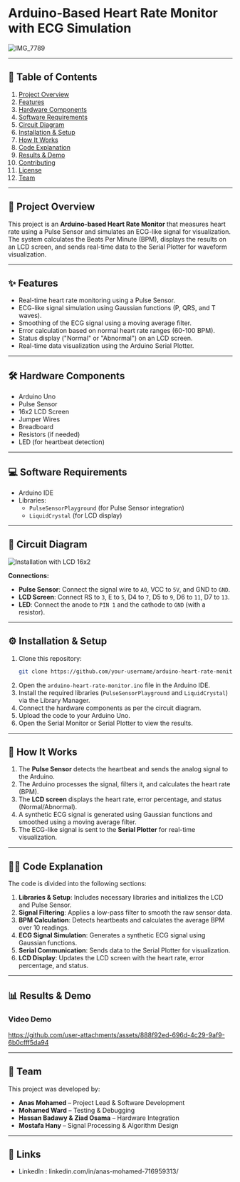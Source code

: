 
# **Arduino-Based Heart Rate Monitor with ECG Simulation**  

![IMG_7789](https://github.com/user-attachments/assets/44438372-78d8-48bc-a38f-ab77b4b7ca35)

---

## **📝 Table of Contents**  
1. [Project Overview](#-project-overview)  
2. [Features](#-features)  
3. [Hardware Components](#-hardware-components)  
4. [Software Requirements](#-software-requirements)  
5. [Circuit Diagram](#-circuit-diagram)  
6. [Installation & Setup](#-installation--setup)  
7. [How It Works](#-how-it-works)  
8. [Code Explanation](#-code-explanation)  
9. [Results & Demo](#-results--demo)  
10. [Contributing](#-contributing)  
11. [License](#-license)  
12. [Team](#-team)  

---

## **🌟 Project Overview**  
This project is an **Arduino-based Heart Rate Monitor** that measures heart rate using a Pulse Sensor and simulates an ECG-like signal for visualization. The system calculates the Beats Per Minute (BPM), displays the results on an LCD screen, and sends real-time data to the Serial Plotter for waveform visualization.  

---

## **✨ Features**  
- Real-time heart rate monitoring using a Pulse Sensor.  
- ECG-like signal simulation using Gaussian functions (P, QRS, and T waves).  
- Smoothing of the ECG signal using a moving average filter.  
- Error calculation based on normal heart rate ranges (60-100 BPM).  
- Status display ("Normal" or "Abnormal") on an LCD screen.  
- Real-time data visualization using the Arduino Serial Plotter.  

---

## **🛠️ Hardware Components**  
- Arduino Uno  
- Pulse Sensor  
- 16x2 LCD Screen  
- Jumper Wires  
- Breadboard  
- Resistors (if needed)  
- LED (for heartbeat detection)  

---

## **💻 Software Requirements**  
- Arduino IDE  
- Libraries:  
  - `PulseSensorPlayground` (for Pulse Sensor integration)  
  - `LiquidCrystal` (for LCD display)  

---

## **🔌 Circuit Diagram**  
![Installation with LCD 16x2](https://github.com/user-attachments/assets/294dbebc-15c1-46c8-abbb-382137a853b7)

**Connections:**  
- **Pulse Sensor**: Connect the signal wire to `A0`, VCC to `5V`, and GND to `GND`.  
- **LCD Screen**: Connect RS to `3`, E to `5`, D4 to `7`, D5 to `9`, D6 to `11`, D7 to `13`.  
- **LED**: Connect the anode to `PIN 1` and the cathode to `GND` (with a resistor).  

---

## **⚙️ Installation & Setup**  
1. Clone this repository:  
   ```bash
   git clone https://github.com/your-username/arduino-heart-rate-monitor.git
   ```  
2. Open the `arduino-heart-rate-monitor.ino` file in the Arduino IDE.  
3. Install the required libraries (`PulseSensorPlayground` and `LiquidCrystal`) via the Library Manager.  
4. Connect the hardware components as per the circuit diagram.  
5. Upload the code to your Arduino Uno.  
6. Open the Serial Monitor or Serial Plotter to view the results.  

---

## **🔄 How It Works**  
1. The **Pulse Sensor** detects the heartbeat and sends the analog signal to the Arduino.  
2. The Arduino processes the signal, filters it, and calculates the heart rate (BPM).  
3. The **LCD screen** displays the heart rate, error percentage, and status (Normal/Abnormal).  
4. A synthetic ECG signal is generated using Gaussian functions and smoothed using a moving average filter.  
5. The ECG-like signal is sent to the **Serial Plotter** for real-time visualization.  

---

## **🧑‍💻 Code Explanation**  
The code is divided into the following sections:  
1. **Libraries & Setup**: Includes necessary libraries and initializes the LCD and Pulse Sensor.  
2. **Signal Filtering**: Applies a low-pass filter to smooth the raw sensor data.  
3. **BPM Calculation**: Detects heartbeats and calculates the average BPM over 10 readings.  
4. **ECG Signal Simulation**: Generates a synthetic ECG signal using Gaussian functions.  
5. **Serial Communication**: Sends data to the Serial Plotter for visualization.  
6. **LCD Display**: Updates the LCD screen with the heart rate, error percentage, and status.  

---

## **📊 Results & Demo**  

### **Video Demo**  

https://github.com/user-attachments/assets/888f92ed-696d-4c29-9af9-6b0cfff5da94

---

## **👥 Team**  
This project was developed by:  
- **Anas Mohamed** – Project Lead & Software Development
- **Mohamed Ward** – Testing & Debugging
- **Hassan Badawy & Ziad Osama** – Hardware Integration  
- **Mostafa Hany** – Signal Processing & Algorithm Design   

---

## **🔗 Links**  
- LinkedIn : linkedin.com/in/anas-mohamed-716959313/

